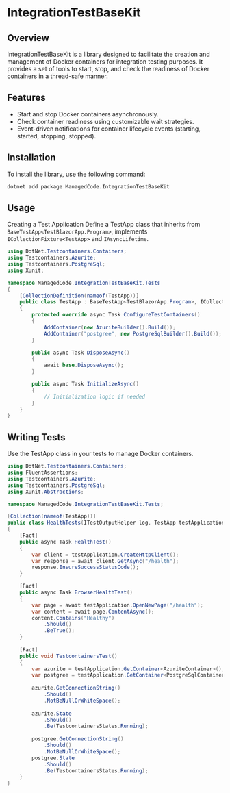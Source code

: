 # IntegrationTestBaseKit

## Overview
IntegrationTestBaseKit is a library designed to facilitate the creation and management of Docker containers for integration testing purposes. It provides a set of tools to start, stop, and check the readiness of Docker containers in a thread-safe manner.

## Features
- Start and stop Docker containers asynchronously.
- Check container readiness using customizable wait strategies.
- Event-driven notifications for container lifecycle events (starting, started, stopping, stopped).

## Installation
To install the library, use the following command:

```sh
dotnet add package ManagedCode.IntegrationTestBaseKit
```

## Usage
Creating a Test Application
Define a TestApp class that inherits from `BaseTestApp<TestBlazorApp.Program>`, implements `ICollectionFixture<TestApp>` and `IAsyncLifetime`.


```csharp
using DotNet.Testcontainers.Containers;
using Testcontainers.Azurite;
using Testcontainers.PostgreSql;
using Xunit;

namespace ManagedCode.IntegrationTestBaseKit.Tests
{
    [CollectionDefinition(nameof(TestApp))]
    public class TestApp : BaseTestApp<TestBlazorApp.Program>, ICollectionFixture<TestApp>, IAsyncLifetime
    {
        protected override async Task ConfigureTestContainers()
        {
            AddContainer(new AzuriteBuilder().Build());
            AddContainer("postgree", new PostgreSqlBuilder().Build());
        }

        public async Task DisposeAsync()
        {
            await base.DisposeAsync();
        }

        public async Task InitializeAsync()
        {
            // Initialization logic if needed
        }
    }
}
```

## Writing Tests
Use the TestApp class in your tests to manage Docker containers.


```csharp
using DotNet.Testcontainers.Containers;
using FluentAssertions;
using Testcontainers.Azurite;
using Testcontainers.PostgreSql;
using Xunit.Abstractions;

namespace ManagedCode.IntegrationTestBaseKit.Tests;

[Collection(nameof(TestApp))]
public class HealthTests(ITestOutputHelper log, TestApp testApplication)
{
    [Fact]
    public async Task HealthTest()
    {
        var client = testApplication.CreateHttpClient();
        var response = await client.GetAsync("/health");
        response.EnsureSuccessStatusCode();
    }

    [Fact]
    public async Task BrowserHealthTest()
    {
        var page = await testApplication.OpenNewPage("/health");
        var content = await page.ContentAsync();
        content.Contains("Healthy")
            .Should()
            .BeTrue();
    }
    
    [Fact]
    public void TestcontainersTest()
    {
        var azurite = testApplication.GetContainer<AzuriteContainer>();
        var postgree = testApplication.GetContainer<PostgreSqlContainer>("postgree");
        
        azurite.GetConnectionString()
            .Should()
            .NotBeNullOrWhiteSpace();
        
        azurite.State 
            .Should()
            .Be(TestcontainersStates.Running);
        
        postgree.GetConnectionString()
            .Should()
            .NotBeNullOrWhiteSpace();
        postgree.State 
            .Should()
            .Be(TestcontainersStates.Running);
    }
}
```